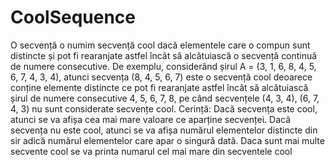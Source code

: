 # CoolSequence
O secvență o numim secvență cool dacă elementele care o compun sunt distincte și pot fi rearanjate astfel încât să alcătuiască o secvență continuă de numere consecutive.
De exemplu, considerând șirul 
A = (3, 1, 6, 8, 4, 5, 6, 7, 4, 3, 4), atunci secvența (8, 4, 5, 6, 7) este o secvență cool deoarece conține elemente distincte ce pot fi rearanjate astfel încât să alcătuiască șirul de numere consecutive 4, 5, 6, 7, 8, pe când secvențele (4, 3, 4), (6, 7, 4, 3) nu sunt considerate secvențe cool.
Cerință:
    Dacă secvența este cool, atunci se va afișa cea mai mare valoare ce aparține secvenței. 
    Dacă secvența nu este cool, atunci se va afișa numărul elementelor distincte din sir
    adică numărul elementelor care apar o singură dată.
    Daca sunt mai multe secvente cool se va printa numarul cel mai mare din secventele cool
